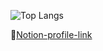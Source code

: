 ![Top Langs](https://github-readme-stats.vercel.app/api/top-langs/?username=jmeno1011&layout=compact&theme=tokyonight)

🚀[Notion-profile-link](https://rust-report-764.notion.site/2c91748b943e4171be6d15cc93c45c4b)
